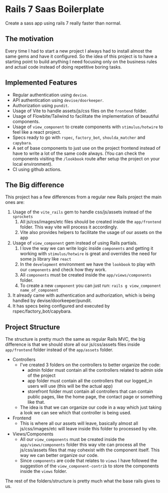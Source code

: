 # Rails 7 Saas Boilerplate
Create a sass app using rails 7 really faster than normal.

## The motivation
Every time I had to start a new project I always had to install almost the same gems and have it configured. So the idea of this project is to have a starting point to build anything I need focusing only on the business rules and actual code instead of doing repetitive boring tasks.

## Implemented Features
- Regular authentication using `devise`.
- API authentication using `devise/doorkeeper`.
- Authorization using `pundit`.
- Usage of Vite to handle assets/js/css files on the `frontend` folder.
- Usage of Flowbite/Tailwind to facilitate the implementation of beautiful components.
- Usage of `view_component` to create components with `stimulus/hotwire` to feel like a react project.
- Specs ready to go with `rspec`, `factory_bot`, `shoulda_matcher` and `capybara`.
- A set of base components to just use on the project frontend instead of have to write a lot of the same code always. (You can check the components visiting the `/lookbook` route after setup the project on your local environment).
- CI using github actions.

## The Big difference
This project has a few differences from a regular new Rails project the main ones are:

1. Usage of the `vite_rails` gem to handle css/js/assets instead of the `sprockets`
   1. All js/css/images/etc files should be created inside the `app/frontend` folder. This way vite will process it accordingly.
   2. Vite also provides helpers to facilitate the usage of our assets on the app
2. Usage of `view_component` gem instead of using Rails partials.
   1. I love the way we can write logic inside `components` and getting it working with `stimulus/hotwire` is great and overrides the need for some js library like `react`
   2. In the `development` environment we have the `lookbook` to play with our `components` and check how they work.
   3. All `components` must be created inside the `app/views/components` folder.
   4. To create a new `component` you can just run: `rails g view_component name_of_component`
3. It already came with authentication and authorization, which is being handled by devise/doorkeeper/pundit.
4. It has specs being configured and executed by rspec/factory_bot/capybara.

## Project Structure
The structure is pretty much the same as regular Rails MVC, the big difference is that we should store all our js/css/assets files inside `app/frontend` folder instead of the `app/assets` folder.

- Controllers
  - I've created 3 folders on the controllers to better organize the code:
    - admin folder must contain all the controllers related to admin side of the project
    - app folder must contain all the controllers that our logged_in users will use (this will be the actual app)
    - storefront folder must contain all controllers that can contain public pages, like the home page, the contact page or something like that.
  - The idea is that we can organize our code in a way which just taking a look we can see which that controller is being used.
- Frontend
  - This is where all our assets will leave, basically almost all js/css/images/etc will leave inside this folder to processed by vite.
- Views/Components
  - All our `view_components` must be created inside the `app/views/components` folder this way vite can process all the js/css/assets files that may cohexist with the component itself. This way we can better organize our code.
  - Since `components` are code that relates to `views` I have followed the suggestion of the `view_component-contrib` to store the components inside the `views` folder.
  
The rest of the folders/structure is pretty much what the base rails gives to us.

